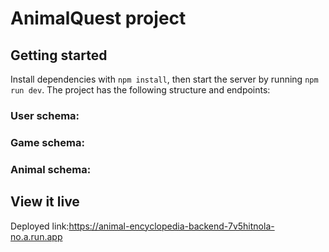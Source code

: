 # AnimalQuest project



## Getting started

Install dependencies with `npm install`, then start the server by running `npm run dev`.
The project has the following structure and endpoints:
### User schema: 

### Game schema:
### Animal schema:

## View it live

Deployed link:https://animal-encyclopedia-backend-7v5hitnola-no.a.run.app

